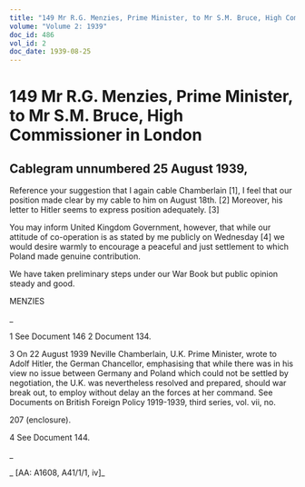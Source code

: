 ```yaml
---
title: "149 Mr R.G. Menzies, Prime Minister, to Mr S.M. Bruce, High Commissioner in London"
volume: "Volume 2: 1939"
doc_id: 486
vol_id: 2
doc_date: 1939-08-25
---
```


# 149 Mr R.G. Menzies, Prime Minister, to Mr S.M. Bruce, High Commissioner in London

## Cablegram unnumbered 25 August 1939,

Reference your suggestion that I again cable Chamberlain [1], I feel that our position made clear by my cable to him on August 18th. [2] Moreover, his letter to Hitler seems to express position adequately. [3]

You may inform United Kingdom Government, however, that while our attitude of co-operation is as stated by me publicly on Wednesday [4] we would desire warmly to encourage a peaceful and just settlement to which Poland made genuine contribution.

We have taken preliminary steps under our War Book but public opinion steady and good.

MENZIES

_

1 See Document 146 2 Document 134.

3 On 22 August 1939 Neville Chamberlain, U.K. Prime Minister, wrote to Adolf Hitler, the German Chancellor, emphasising that while there was in his view no issue between Germany and Poland which could not be settled by negotiation, the U.K. was nevertheless resolved and prepared, should war break out, to employ without delay an the forces at her command. See Documents on British Foreign Policy 1919-1939, third series, vol. vii, no.

207 (enclosure).

4 See Document 144.

_

_ [AA: A1608, A41/1/1, iv]_
